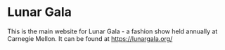# Lunar Gala
This is the main website for Lunar Gala - a fashion show held annually at Carnegie Mellon.
It can be found at https://lunargala.org/